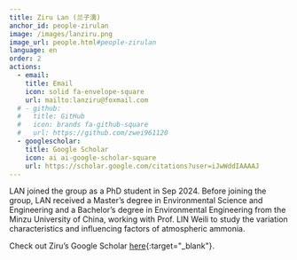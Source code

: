 ```yaml
---
title: Ziru Lan (兰子濡)
anchor_id: people-zirulan
image: /images/lanziru.png
image_url: people.html#people-zirulan
language: en
order: 2
actions:
  - email:
    title: Email
    icon: solid fa-envelope-square
    url: mailto:lanziru@foxmail.com
  # - github:
  #   title: GitHub
  #   icon: brands fa-github-square
  #   url: https://github.com/zwei961120
  - googlescholar:
    title: Google Scholar
    icon: ai ai-google-scholar-square
    url: https://scholar.google.com/citations?user=iJwWddIAAAAJ
---
```


LAN joined the group as a PhD student in Sep 2024. Before joining the group, LAN received a Master’s degree in Environmental Science and Engineering and a Bachelor’s degree in Environmental Engineering from the Minzu University of China, working with Prof. LIN Weili to study the variation characteristics and influencing factors of atmospheric ammonia.

Check out Ziru’s Google Scholar [here](https://scholar.google.com/citations?user=iJwWddIAAAAJ){:target="_blank"}.
